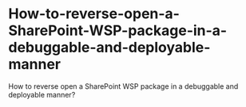 # How-to-reverse-open-a-SharePoint-WSP-package-in-a-debuggable-and-deployable-manner
How to reverse open a SharePoint WSP package in a debuggable and deployable manner?
